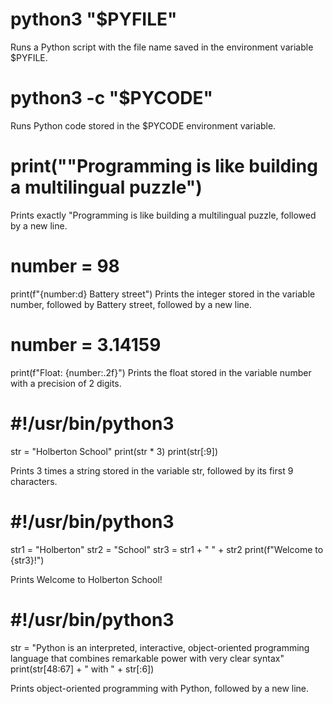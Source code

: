 # python3 "$PYFILE"
Runs a Python script with the file name saved in the environment variable $PYFILE.

# python3 -c "$PYCODE"
Runs Python code stored in the $PYCODE environment variable.

# print("\"Programming is like building a multilingual puzzle")
Prints exactly "Programming is like building a multilingual puzzle, followed by a new line.

# number = 98
print(f"{number:d} Battery street")
Prints the integer stored in the variable number, followed by Battery street, followed by a new line.

# number = 3.14159
print(f"Float: {number:.2f}")
Prints the float stored in the variable number with a precision of 2 digits.

# #!/usr/bin/python3
str = "Holberton School"
print(str * 3)
print(str[:9])

Prints 3 times a string stored in the variable str, followed by its first 9 characters.

# #!/usr/bin/python3
str1 = "Holberton"
str2 = "School"
str3 = str1 + " " + str2
print(f"Welcome to {str3}!")

Prints Welcome to Holberton School!

# #!/usr/bin/python3
str = "Python is an interpreted, interactive, object-oriented programming\
 language that combines remarkable power with very clear syntax"
print(str[48:67] + " with " + str[:6])

Prints  object-oriented programming with Python, followed by a new line.
